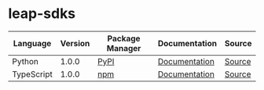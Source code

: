 # leap-sdks

|Language|Version|Package Manager|Documentation|Source|
|-|-|-|-|-|
|Python|1.0.0|[PyPI](https://pypi.org/project/leap/1.0.0)|[Documentation](https://github.com/konfig-dev/leap-sdks/tree/main/sdks/python/README.md)|[Source](https://github.com/konfig-dev/leap-sdks/tree/main/sdks/python)|
|TypeScript|1.0.0|[npm](https://www.npmjs.com/package/@leap-ai/sdk/v/1.0.0)|[Documentation](https://github.com/konfig-dev/leap-sdks/tree/main/sdks/typescript/README.md)|[Source](https://github.com/konfig-dev/leap-sdks/tree/main/sdks/typescript)|